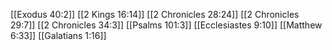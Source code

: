 [[Exodus 40:2]]
[[2 Kings 16:14]]
[[2 Chronicles 28:24]]
[[2 Chronicles 29:7]]
[[2 Chronicles 34:3]]
[[Psalms 101:3]]
[[Ecclesiastes 9:10]]
[[Matthew 6:33]]
[[Galatians 1:16]]
